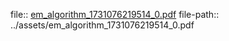 file:: [em_algorithm_1731076219514_0.pdf](../assets/em_algorithm_1731076219514_0.pdf)
file-path:: ../assets/em_algorithm_1731076219514_0.pdf

